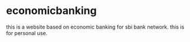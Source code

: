 # economicbanking
this is a website based on economic banking for sbi bank network.
this is for personal use.
